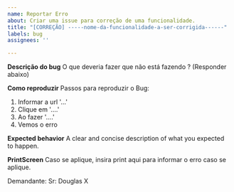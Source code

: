 ```yaml
---
name: Reportar Erro
about: Criar uma issue para correção de uma funcionalidade.
title: "[CORREÇÃO] -----nome-da-funcionalidade-a-ser-corrigida------"
labels: bug
assignees: ''

---
```


**Descrição do bug**
O que deveria fazer que não está fazendo ? (Responder abaixo)

**Como reproduzir**
Passos para reproduzir o Bug:
1. Informar a url '...'
2. Clique em '....'
3. Ao fazer '....'
4. Vemos o erro

**Expected behavior**
A clear and concise description of what you expected to happen.

**PrintScreen**
Caso se aplique, insira print aqui para informar o erro caso se aplique.

Demandante:
Sr: Douglas X
